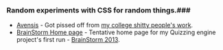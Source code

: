 ### Random experiments with CSS for random things.###
* [Avensis](http://htmlpreview.github.com/?https://github.com/AnkurGel/css_box/blob/master/avensis/index.html) - Got pissed off from [my college shitty people's work](http://avensis.in/index.html).
* [BrainStorm Home page](http://htmlpreview.github.com/?http://github.com/AnkurGel/css_box/blob/master/brainstorm-greeting/index.html) - Tentative home page for my Quizzing engine project's first run - [BrainStorm 2013](http://bstorm.in).
